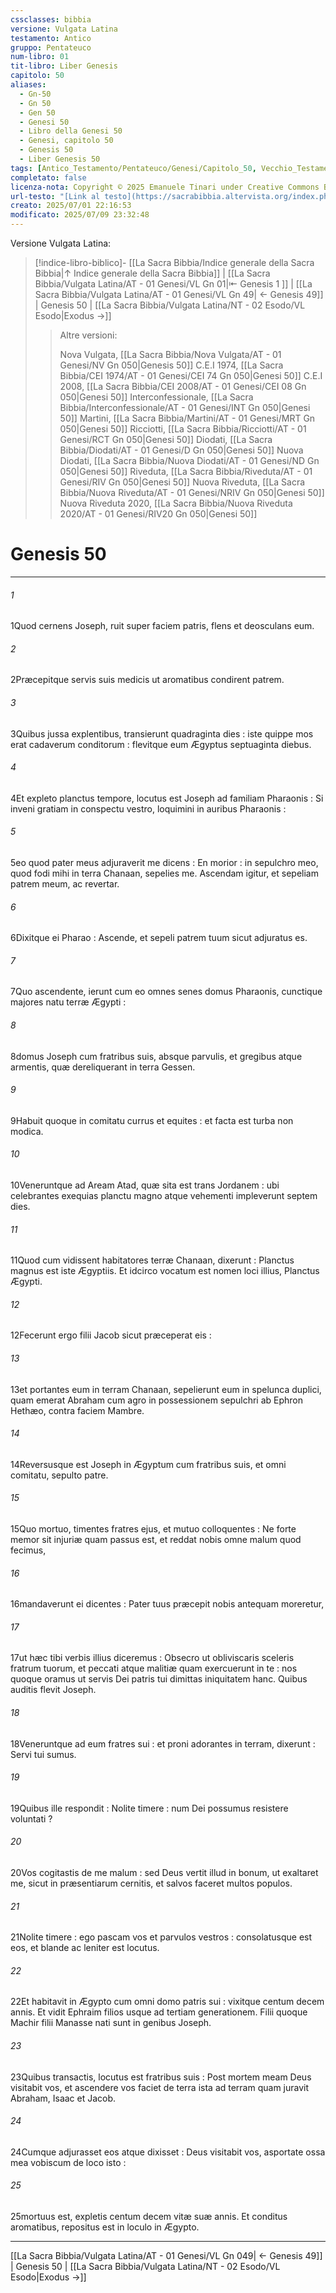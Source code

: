 ```yaml
---
cssclasses: bibbia
versione: Vulgata Latina
testamento: Antico
gruppo: Pentateuco
num-libro: 01
tit-libro: Liber Genesis
capitolo: 50
aliases:
  - Gn-50
  - Gn 50
  - Gen 50
  - Genesi 50
  - Libro della Genesi 50
  - Genesi, capitolo 50
  - Genesis 50
  - Liber Genesis 50
tags: [Antico_Testamento/Pentateuco/Genesi/Capitolo_50, Vecchio_Testamento/Pentateuco/Genesi/Capitolo_50, Antico_Testamento, Vecchio_Testamento, Il_Pentateuco, Pentateuco, Libro_della_Genesi, Genesi, Capitolo_50]
completato: false
licenza-nota: Copyright © 2025 Emanuele Tinari under Creative Commons BY-NC-SA 4.0 https://creativecommons.org/licenses/by-nc-sa/4.0/
url-testo: "[Link al testo](https://sacrabibbia.altervista.org/index.php/bibbia/lettura//r/la/vulgata/genesis/1/50)"
creato: 2025/07/01 22:16:53
modificato: 2025/07/09 23:32:48
---
```


Versione Vulgata Latina:
> [!indice-libro-biblico]- [[La Sacra Bibbia/Indice generale della Sacra Bibbia|↑ Indice generale della Sacra Bibbia]] | [[La Sacra Bibbia/Vulgata Latina/AT - 01 Genesi/VL Gn 01|⇤ Genesis 1 ]] | [[La Sacra Bibbia/Vulgata Latina/AT - 01 Genesi/VL Gn 49| ← Genesis 49]] <span class="bianco">| Genesis 50 |</span> [[La Sacra Bibbia/Vulgata Latina/NT - 02 Esodo/VL Esodo|Exodus →]]
>> <span class="verde">Altre versioni:</span>
>>
>> Nova Vulgata, [[La Sacra Bibbia/Nova Vulgata/AT - 01 Genesi/NV Gn 050|Genesis 50]]
>> C.E.I 1974, [[La Sacra Bibbia/CEI 1974/AT - 01 Genesi/CEI 74 Gn 050|Genesi 50]]
>> C.E.I 2008, [[La Sacra Bibbia/CEI 2008/AT - 01 Genesi/CEI 08 Gn 050|Genesi 50]]
>> Interconfessionale, [[La Sacra Bibbia/Interconfessionale/AT - 01 Genesi/INT Gn 050|Genesi 50]]
>> Martini, [[La Sacra Bibbia/Martini/AT - 01 Genesi/MRT Gn 050|Genesi 50]]
>> Ricciotti, [[La Sacra Bibbia/Ricciotti/AT - 01 Genesi/RCT Gn 050|Genesi 50]]
>> Diodati, [[La Sacra Bibbia/Diodati/AT - 01 Genesi/D Gn 050|Genesi 50]]
>> Nuova Diodati, [[La Sacra Bibbia/Nuova Diodati/AT - 01 Genesi/ND Gn 050|Genesi 50]]
>> Riveduta, [[La Sacra Bibbia/Riveduta/AT - 01 Genesi/RIV Gn 050|Genesi 50]]
>> Nuova Riveduta, [[La Sacra Bibbia/Nuova Riveduta/AT - 01 Genesi/NRIV Gn 050|Genesi 50]]
>> Nuova Riveduta 2020, [[La Sacra Bibbia/Nuova Riveduta 2020/AT - 01 Genesi/RIV20 Gn 050|Genesi 50]]

# Genesis 50

***

###### 1
<span class=vrs>1</span>Quod cernens Joseph, ruit super faciem patris, flens et deosculans eum.
###### 2
<span class=vrs>2</span>Præcepitque servis suis medicis ut aromatibus condirent patrem.
###### 3
<span class=vrs>3</span>Quibus jussa explentibus, transierunt quadraginta dies : iste quippe mos erat cadaverum conditorum : flevitque eum Ægyptus septuaginta diebus.
###### 4
<span class=vrs>4</span>Et expleto planctus tempore, locutus est Joseph ad familiam Pharaonis : Si inveni gratiam in conspectu vestro, loquimini in auribus Pharaonis :
###### 5
<span class=vrs>5</span>eo quod pater meus adjuraverit me dicens : En morior : in sepulchro meo, quod fodi mihi in terra Chanaan, sepelies me. Ascendam igitur, et sepeliam patrem meum, ac revertar.
###### 6
<span class=vrs>6</span>Dixitque ei Pharao : Ascende, et sepeli patrem tuum sicut adjuratus es.
###### 7
<span class=vrs>7</span>Quo ascendente, ierunt cum eo omnes senes domus Pharaonis, cunctique majores natu terræ Ægypti :
###### 8
<span class=vrs>8</span>domus Joseph cum fratribus suis, absque parvulis, et gregibus atque armentis, quæ dereliquerant in terra Gessen.
###### 9
<span class=vrs>9</span>Habuit quoque in comitatu currus et equites : et facta est turba non modica.
###### 10
<span class=vrs>10</span>Veneruntque ad Aream Atad, quæ sita est trans Jordanem : ubi celebrantes exequias planctu magno atque vehementi impleverunt septem dies.
###### 11
<span class=vrs>11</span>Quod cum vidissent habitatores terræ Chanaan, dixerunt : Planctus magnus est iste Ægyptiis. Et idcirco vocatum est nomen loci illius, Planctus Ægypti.
###### 12
<span class=vrs>12</span>Fecerunt ergo filii Jacob sicut præceperat eis :
###### 13
<span class=vrs>13</span>et portantes eum in terram Chanaan, sepelierunt eum in spelunca duplici, quam emerat Abraham cum agro in possessionem sepulchri ab Ephron Hethæo, contra faciem Mambre.
###### 14
<span class=vrs>14</span>Reversusque est Joseph in Ægyptum cum fratribus suis, et omni comitatu, sepulto patre.
###### 15
<span class=vrs>15</span>Quo mortuo, timentes fratres ejus, et mutuo colloquentes : Ne forte memor sit injuriæ quam passus est, et reddat nobis omne malum quod fecimus,
###### 16
<span class=vrs>16</span>mandaverunt ei dicentes : Pater tuus præcepit nobis antequam moreretur,
###### 17
<span class=vrs>17</span>ut hæc tibi verbis illius diceremus : Obsecro ut obliviscaris sceleris fratrum tuorum, et peccati atque malitiæ quam exercuerunt in te : nos quoque oramus ut servis Dei patris tui dimittas iniquitatem hanc. Quibus auditis flevit Joseph.
###### 18
<span class=vrs>18</span>Veneruntque ad eum fratres sui : et proni adorantes in terram, dixerunt : Servi tui sumus.
###### 19
<span class=vrs>19</span>Quibus ille respondit : Nolite timere : num Dei possumus resistere voluntati ?
###### 20
<span class=vrs>20</span>Vos cogitastis de me malum : sed Deus vertit illud in bonum, ut exaltaret me, sicut in præsentiarum cernitis, et salvos faceret multos populos.
###### 21
<span class=vrs>21</span>Nolite timere : ego pascam vos et parvulos vestros : consolatusque est eos, et blande ac leniter est locutus.
###### 22
<span class=vrs>22</span>Et habitavit in Ægypto cum omni domo patris sui : vixitque centum decem annis. Et vidit Ephraim filios usque ad tertiam generationem. Filii quoque Machir filii Manasse nati sunt in genibus Joseph.
###### 23
<span class=vrs>23</span>Quibus transactis, locutus est fratribus suis : Post mortem meam Deus visitabit vos, et ascendere vos faciet de terra ista ad terram quam juravit Abraham, Isaac et Jacob.
###### 24
<span class=vrs>24</span>Cumque adjurasset eos atque dixisset : Deus visitabit vos, asportate ossa mea vobiscum de loco isto :
###### 25
<span class=vrs>25</span>mortuus est, expletis centum decem vitæ suæ annis. Et conditus aromatibus, repositus est in loculo in Ægypto.

***

[[La Sacra Bibbia/Vulgata Latina/AT - 01 Genesi/VL Gn 049| ← Genesis 49]] | Genesis 50 | [[La Sacra Bibbia/Vulgata Latina/NT - 02 Esodo/VL Esodo|Exodus →]]